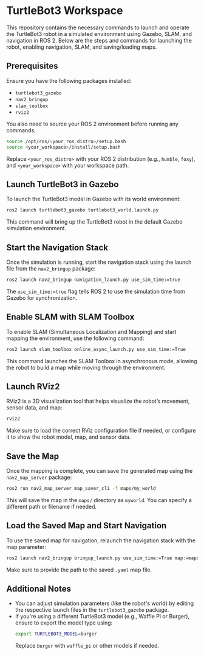 # TurtleBot3 Workspace

This repository contains the necessary commands to launch and operate the TurtleBot3 robot in a simulated environment using Gazebo, SLAM, and navigation in ROS 2. Below are the steps and commands for launching the robot, enabling navigation, SLAM, and saving/loading maps.

## Prerequisites
Ensure you have the following packages installed:
- `turtlebot3_gazebo`
- `nav2_bringup`
- `slam_toolbox`
- `rviz2`

You also need to source your ROS 2 environment before running any commands:
```bash
source /opt/ros/<your_ros_distro>/setup.bash
source <your_workspace>/install/setup.bash
```

Replace `<your_ros_distro>` with your ROS 2 distribution (e.g., `humble`, `foxy`), and `<your_workspace>` with your workspace path.

## Launch TurtleBot3 in Gazebo
To launch the TurtleBot3 model in Gazebo with its world environment:
```bash
ros2 launch turtlebot3_gazebo turtlebot3_world.launch.py
```

This command will bring up the TurtleBot3 robot in the default Gazebo simulation environment.

## Start the Navigation Stack
Once the simulation is running, start the navigation stack using the launch file from the `nav2_bringup` package:
```bash
ros2 launch nav2_bringup navigation_launch.py use_sim_time:=true
```
The `use_sim_time:=true` flag tells ROS 2 to use the simulation time from Gazebo for synchronization.

## Enable SLAM with SLAM Toolbox
To enable SLAM (Simultaneous Localization and Mapping) and start mapping the environment, use the following command:
```bash
ros2 launch slam_toolbox online_async_launch.py use_sim_time:=True
```
This command launches the SLAM Toolbox in asynchronous mode, allowing the robot to build a map while moving through the environment.

## Launch RViz2
RViz2 is a 3D visualization tool that helps visualize the robot’s movement, sensor data, and map:
```bash
rviz2
```
Make sure to load the correct RViz configuration file if needed, or configure it to show the robot model, map, and sensor data.

## Save the Map
Once the mapping is complete, you can save the generated map using the `nav2_map_server` package:
```bash
ros2 run nav2_map_server map_saver_cli -f maps/my_world
```
This will save the map in the `maps/` directory as `myworld`. You can specify a different path or filename if needed.

## Load the Saved Map and Start Navigation
To use the saved map for navigation, relaunch the navigation stack with the map parameter:
```bash
ros2 launch nav2_bringup bringup_launch.py use_sim_time:=True map:=maps/my_world.yaml 
```
Make sure to provide the path to the saved `.yaml` map file.

## Additional Notes
- You can adjust simulation parameters (like the robot's world) by editing the respective launch files in the `turtlebot3_gazebo` package.
- If you're using a different TurtleBot3 model (e.g., Waffle Pi or Burger), ensure to export the model type using:
  ```bash
  export TURTLEBOT3_MODEL=burger
  ```
  Replace `burger` with `waffle_pi` or other models if needed.
```

